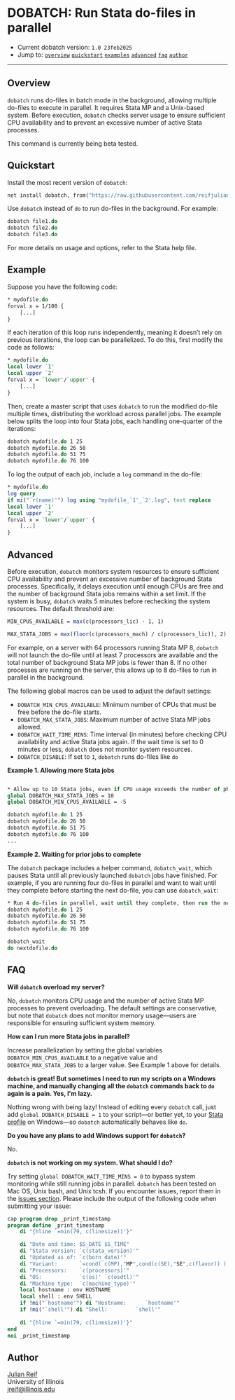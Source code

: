 # DOBATCH: Run Stata do-files in parallel

- Current dobatch version: `1.0 23feb2025`
- Jump to:  [`overview`](#overview) [`quickstart`](#quickstart) [`examples`](#examples) [`advanced`](#advanced)  [`faq`](#faq) [`author`](#author)

-----------

## Overview

`dobatch` runs do-files in batch mode in the background, allowing multiple do-files to execute in parallel. It requires Stata MP and a Unix-based system. Before execution, `dobatch` checks server usage to ensure sufficient CPU availability and to prevent an excessive number of active Stata processes.

This command is currently being beta tested.

## Quickstart

Install the most recent version of `dobatch`:
```stata
net install dobatch, from("https://raw.githubusercontent.com/reifjulian/dobatch/master") replace
```

Use `dobatch` instead of `do` to run do-files in the background. For example:
```stata
dobatch file1.do
dobatch file2.do
dobatch file3.do
```

For more details on usage and options, refer to the Stata help file.

## Example

Suppose you have the following code:
```stata
* mydofile.do
forval x = 1/100 {
	[...]
}
```
If each iteration of this loop runs independently, meaning it doesn’t rely on previous iterations, the loop can be parallelized. To do this, first modify the code as follows:
```stata
* mydofile.do
local lower `1'
local upper `2'
forval x = `lower'/`upper' {
	[...]
}
```
Then, create a master script that uses `dobatch` to run the modified do-file multiple times, distributing the workload across parallel jobs. The example below splits the loop into four Stata jobs, each handling one-quarter of the iterations:
```stata
dobatch mydofile.do 1 25
dobatch mydofile.do 26 50
dobatch mydofile.do 51 75
dobatch mydofile.do 76 100
```

To log the output of each job, include a `log` command in the do-file:
```stata
* mydofile.do
log query
if mi("`r(name)'") log using "mydofile_`1'_`2'.log", text replace
local lower `1'
local upper `2'
forval x = `lower'/`upper' {
	[...]
}
```

## Advanced

Before execution, `dobatch` monitors system resources to ensure sufficient CPU availability and prevent an excessive number of background Stata processes. Specifically, it delays execution until enough CPUs are free and the number of background Stata jobs remains within a set limit. If the system is busy, `dobatch` waits 5 minutes before rechecking the system resources. The default threshold are:

```stata
MIN_CPUS_AVAILABLE = max(c(processors_lic) - 1, 1)

MAX_STATA_JOBS = max(floor(c(processors_mach) / c(processors_lic)), 2)
```

For example, on a server with 64 processors running Stata MP 8, `dobatch` will not launch the do-file until at least 7 processors are available and the total number of background Stata MP jobs is fewer than 8. If no other processes are running on the server, this allows up to 8 do-files to run in parallel in the background.

The following global macros can be used to adjust the default settings:

- `DOBATCH_MIN_CPUS_AVAILABLE`: Minimum number of CPUs that must be free before the do-file starts.
- `DOBATCH_MAX_STATA_JOBS`: Maximum number of active Stata MP jobs allowed.
- `DOBATCH_WAIT_TIME_MINS`: Time interval (in minutes) before checking CPU availability and active Stata jobs again. If the wait time is set to 0 minutes or less, `dobatch` does not monitor system resources.
- `DOBATCH_DISABLE`: If set to `1`, `dobatch` runs do-files like `do`

**Example 1. Allowing more Stata jobs**

```stata

* Allow up to 10 Stata jobs, even if CPU usage exceeds the number of physical CPUs by 5
global DOBATCH_MAX_STATA_JOBS = 10
global DOBATCH_MIN_CPUS_AVAILABLE = -5

dobatch mydofile.do 1 25
dobatch mydofile.do 26 50
dobatch mydofile.do 51 75
dobatch mydofile.do 76 100
...
```

**Example 2. Waiting for prior jobs to complete**

The `dobatch` package includes a helper command, `dobatch_wait`, which pauses Stata until all previously launched `dobatch` jobs have finished. For example, if you are running four do-files in parallel and want to wait until they complete before starting the next do-file, you can use `dobatch_wait`:

```stata
* Run 4 do-files in parallel, wait until they complete, then run the next script
dobatch mydofile.do 1 25
dobatch mydofile.do 26 50
dobatch mydofile.do 51 75
dobatch mydofile.do 76 100

dobatch_wait
do nextdofile.do
```

## FAQ

**Will `dobatch` overload my server?**

No, `dobatch` monitors CPU usage and the number of active Stata MP processes to prevent overloading. The default settings are conservative, but note that `dobatch` does not monitor memory usage&#8212;users are responsible for ensuring sufficient system memory.

**How can I run more Stata jobs in parallel?**

Increase parallelization by setting the global variables `DOBATCH_MIN_CPUS_AVAILABLE` to a negative value and `DOBATCH_MAX_STATA_JOBS` to a larger value. See Example 1 above for details.

**`dobatch` is great! But sometimes I need to run my scripts on a Windows machine, and manually changing all the `dobatch` commands back to `do` again is a pain. Yes, I'm lazy.**

Nothing wrong with being lazy! Instead of editing every `dobatch` call, just add `global DOBATCH_DISABLE = 1` to your script&#8212;or better yet, to your [Stata profile](https://julianreif.com/guide/#stata-profile) on Windows&#8212;so `dobatch` automatically behaves like `do`.

**Do you have any plans to add Windows support for `dobatch`?**

No.

**`dobatch` is not working on my system. What should I do?**

Try setting `global DOBATCH_WAIT_TIME_MINS = 0` to bypass system monitoring while still running jobs in parallel. `dobatch` has been tested on Mac OS, Unix bash, and Unix tcsh. If you encounter issues, report them in the [issues section](../../issues). Please include the output of the following code when submitting your issue:
```stata
cap program drop _print_timestamp 
program define _print_timestamp 
	di "{hline `=min(79, c(linesize))'}"

	di "Date and time: $S_DATE $S_TIME"
	di "Stata version: `c(stata_version)'"
	di "Updated as of: `c(born_date)'"
	di "Variant:       `=cond( c(MP),"MP",cond(c(SE),"SE",c(flavor)) )'"
	di "Processors:    `c(processors)'"
	di "OS:            `c(os)' `c(osdtl)'"
	di "Machine type:  `c(machine_type)'"
	local hostname : env HOSTNAME
	local shell : env SHELL
	if !mi("`hostname'") di "Hostname:      `hostname'"
	if !mi("`shell'") di "Shell:         `shell'"
	
	di "{hline `=min(79, c(linesize))'}"
end
noi _print_timestamp
```

## Author

[Julian Reif](http://www.julianreif.com)
<br>University of Illinois
<br>jreif@illinois.edu
